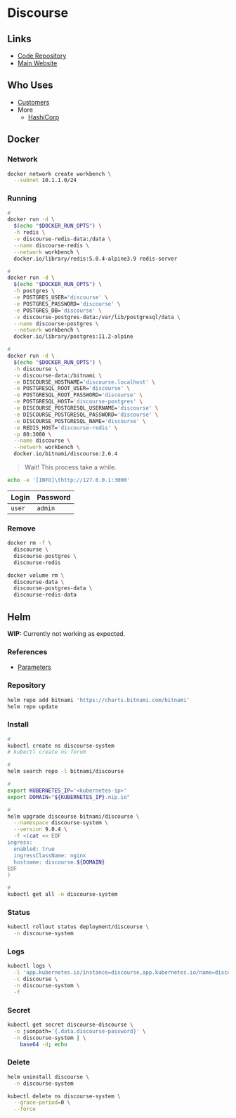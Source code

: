 # Discourse

## Links

- [Code Repository](https://github.com/discourse/discourse)
- [Main Website](https://discourse.org)

## Who Uses

- [Customers](https://discourse.org/customers)
- More
  - [HashiCorp](https://discuss.hashicorp.com)

## Docker

### Network

```sh
docker network create workbench \
  --subnet 10.1.1.0/24
```

### Running

```sh
#
docker run -d \
  $(echo "$DOCKER_RUN_OPTS") \
  -h redis \
  -v discourse-redis-data:/data \
  --name discourse-redis \
  --network workbench \
  docker.io/library/redis:5.0.4-alpine3.9 redis-server

#
docker run -d \
  $(echo "$DOCKER_RUN_OPTS") \
  -h postgres \
  -e POSTGRES_USER='discourse' \
  -e POSTGRES_PASSWORD='discourse' \
  -e POSTGRES_DB='discourse' \
  -v discourse-postgres-data:/var/lib/postgresql/data \
  --name discourse-postgres \
  --network workbench \
  docker.io/library/postgres:11.2-alpine

#
docker run -d \
  $(echo "$DOCKER_RUN_OPTS") \
  -h discourse \
  -v discourse-data:/bitnami \
  -e DISCOURSE_HOSTNAME='discourse.localhost' \
  -e POSTGRESQL_ROOT_USER='discourse' \
  -e POSTGRESQL_ROOT_PASSWORD='discourse' \
  -e POSTGRESQL_HOST='discourse-postgres' \
  -e DISCOURSE_POSTGRESQL_USERNAME='discourse' \
  -e DISCOURSE_POSTGRESQL_PASSWORD='discourse' \
  -e DISCOURSE_POSTGRESQL_NAME='discourse' \
  -e REDIS_HOST='discourse-redis' \
  -p 80:3000 \
  --name discourse \
  --network workbench \
  docker.io/bitnami/discourse:2.6.4
```

> Wait! This process take a while.

```sh
echo -e '[INFO]\thttp://127.0.0.1:3000'
```

| Login  | Password |
| ------ | -------- |
| `user` | `admin`  |

### Remove

```sh
docker rm -f \
  discourse \
  discourse-postgres \
  discourse-redis

docker volume rm \
  discourse-data \
  discourse-postgres-data \
  discourse-redis-data
```

## Helm

**WIP:** Currently not working as expected.

### References

- [Parameters](https://github.com/bitnami/charts/tree/main/bitnami/discourse#parameters)

### Repository

```sh
helm repo add bitnami 'https://charts.bitnami.com/bitnami'
helm repo update
```

### Install

```sh
#
kubectl create ns discourse-system
# kubectl create ns forum

#
helm search repo -l bitnami/discourse

#
export KUBERNETES_IP='<kubernetes-ip>'
export DOMAIN="${KUBERNETES_IP}.nip.io"

#
helm upgrade discourse bitnami/discourse \
  --namespace discourse-system \
  --version 9.0.4 \
  -f <(cat << EOF
ingress:
  enabled: true
  ingressClassName: nginx
  hostname: discourse.${DOMAIN}
EOF
)

#
kubectl get all -n discourse-system
```

### Status

```sh
kubectl rollout status deployment/discourse \
  -n discourse-system
```

### Logs

```sh
kubectl logs \
  -l 'app.kubernetes.io/instance=discourse,app.kubernetes.io/name=discourse' \
  -c discourse \
  -n discourse-system \
  -f
```

### Secret

<!--
username: user
-->

```sh
kubectl get secret discourse-discourse \
  -o jsonpath='{.data.discourse-password}' \
  -n discourse-system | \
    base64 -d; echo
```

### Delete

```sh
helm uninstall discourse \
  -n discourse-system

kubectl delete ns discourse-system \
  --grace-period=0 \
  --force
```
